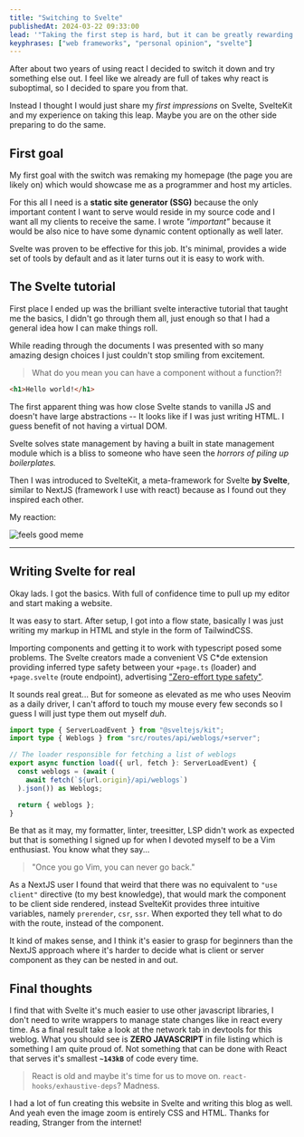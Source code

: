 ```yaml
---
title: "Switching to Svelte"
publishedAt: 2024-03-22 09:33:00
lead: '"Taking the first step is hard, but it can be greatly rewarding." -- Said by a React dev'
keyphrases: ["web frameworks", "personal opinion", "svelte"]
---
```


After about two years of using react I decided to switch it down and try something else out. I feel like we already are full of takes why react is suboptimal, so I decided to spare you from that.

Instead I thought I would just share my _first impressions_ on Svelte, SvelteKit and my experience on taking this leap. Maybe you are on the other side preparing to do the same.

## First goal

My first goal with the switch was remaking my homepage (the page you are likely on) which would showcase me as a programmer and host my articles.

For this all I need is a **static site generator (SSG)** because the only important content I want to serve would reside in my source code and I want all my clients to receive the same. I wrote _"important"_ because it would be also nice to have some dynamic content optionally as well later.

Svelte was proven to be effective for this job. It's minimal, provides a wide set of tools by default and as it later turns out it is easy to work with.

## The Svelte tutorial

First place I ended up was the brilliant svelte interactive tutorial that taught me the basics, I didn't go through them all, just enough so that I had a general idea how I can make things roll.

While reading through the documents I was presented with so many amazing design choices I just couldn't stop smiling from excitement.

> What do you mean you can have a component without a function?!

```html
<h1>Hello world!</h1>
```

The first apparent thing was how close Svelte stands to vanilla JS and doesn't have large abstractions -- It looks like if I was just writing HTML. I guess benefit of not having a virtual DOM.

Svelte solves state management by having a built in state management module which is a bliss to someone who have seen the _horrors of piling up boilerplates._

Then I was introduced to SvelteKit, a meta-framework for Svelte **by Svelte**, similar to NextJS (framework I use with react) because as I found out they inspired each other.

My reaction:

![feels good meme](/images/feels-good-meme.png)

---

## Writing Svelte for real

Okay lads. I got the basics. With full of confidence time to pull up my editor and start making a website.

It was easy to start. After setup, I got into a flow state, basically I was just writing my markup in HTML and style in the form of TailwindCSS.

Importing components and getting it to work with typescript posed some problems. The Svelte creators made a convenient VS C\*de extension providing inferred type safety between your `+page.ts` (loader) and `+page.svelte` (route endpoint), advertising ["Zero-effort type safety"](https://svelte.dev/blog/zero-config-type-safety).

It sounds real great... But for someone as elevated as me who uses Neovim as a daily driver, I can't afford to touch my mouse every few seconds so I guess I will just type them out myself _duh_.

```ts
import type { ServerLoadEvent } from "@sveltejs/kit";
import type { Weblogs } from "src/routes/api/weblogs/+server";

// The loader responsible for fetching a list of weblogs
export async function load({ url, fetch }: ServerLoadEvent) {
  const weblogs = (await (
    await fetch(`${url.origin}/api/weblogs`)
  ).json()) as Weblogs;

  return { weblogs };
}
```

Be that as it may, my formatter, linter, treesitter, LSP didn't work as expected but that is something I signed up for when I devoted myself to be a Vim enthusiast. You know what they say...

> "Once you go Vim, you can never go back."

As a NextJS user I found that weird that there was no equivalent to `"use client"` directive (to my best knowledge), that would mark the component to be client side rendered, instead SvelteKit provides three intuitive variables, namely `prerender`, `csr`, `ssr`. When exported they tell what to do with the route, instead of the component.

It kind of makes sense, and I think it's easier to grasp for beginners than the NextJS approach where it's harder to decide what is client or server component as they can be nested in and out.

## Final thoughts

I find that with Svelte it's much easier to use other javascript libraries, I don't need to write wrappers to manage state changes like in react every time. As a final result take a look at the network tab in devtools for this weblog. What you should see is **ZERO JAVASCRIPT** in file listing which is something I am quite proud of. Not something that can be done with React that serves it's smallest **`~143kB`** of code every time.

> React is old and maybe it's time for us to move on. `react-hooks/exhaustive-deps`? Madness.

I had a lot of fun creating this website in Svelte and writing this blog as well. And yeah even the image zoom is entirely CSS and HTML. Thanks for reading, Stranger from the internet!
